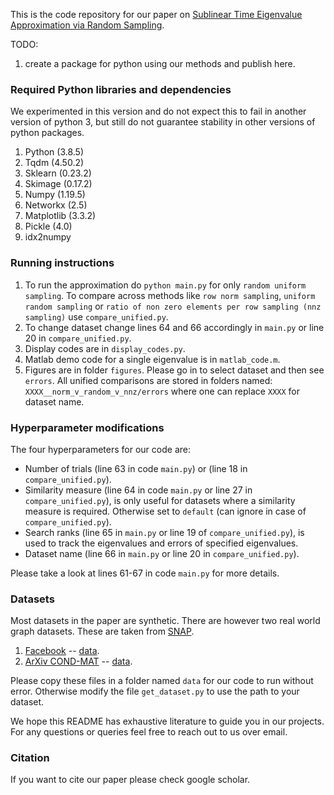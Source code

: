 This is the code repository for our paper on [Sublinear Time Eigenvalue Approximation via Random Sampling](https://arxiv.org/pdf/2109.07647.pdf).

TODO: 
1. create a package for python using our methods and publish here.

### Required Python libraries and dependencies

We experimented in this version and do not expect this to fail in another version of python 3, but still do not guarantee stability in other versions of python packages.

1. Python (3.8.5)
2. Tqdm (4.50.2)
3. Sklearn (0.23.2)
4. Skimage (0.17.2)
5. Numpy (1.19.5)
6. Networkx (2.5)
7. Matplotlib (3.3.2)
8. Pickle (4.0)
9. idx2numpy

### Running instructions

1. To run the approximation do `python main.py` for only `random uniform sampling`. To compare across methods like `row norm sampling`, `uniform random sampling` or `ratio of non zero elements per row sampling (nnz sampling)` use `compare_unified.py`.
2. To change dataset change lines 64 and 66 accordingly in `main.py` or line 20 in `compare_unified.py`.
3. Display codes are in `display_codes.py`.
4. Matlab demo code for a single eigenvalue is in `matlab_code.m`.
5. Figures are in folder `figures`. Please go in to select dataset and then see `errors`. All unified comparisons are stored in folders named: `XXXX__norm_v_random_v_nnz/errors` where one can replace `XXXX` for dataset name.

### Hyperparameter modifications

The four hyperparameters for our code are: 

* Number of trials (line 63 in code `main.py`) or (line 18 in `compare_unified.py`).
* Similarity measure (line 64 in code `main.py` or line 27 in `compare_unified.py`), is only useful for datasets where a similarity measure is required. Otherwise set to `default` (can ignore in case of `compare_unified.py`).
* Search ranks (line 65 in `main.py` or line 19 of `compare_unified.py`), is used to track the eigenvalues and errors of specified eigenvalues.
* Dataset name (line 66 in `main.py` or line 20 in `compare_unified.py`).

Please take a look at lines 61-67 in code `main.py` for more details.

### Datasets

Most datasets in the paper are synthetic. There are however two real world graph datasets. These are taken from [SNAP](https://snap.stanford.edu/data/).

1. [Facebook](https://snap.stanford.edu/data/ego-Facebook.html) --  [data](https://snap.stanford.edu/data/facebook_combined.txt.gz).
2. [ArXiv COND-MAT](https://snap.stanford.edu/data/ca-CondMat.html) -- [data](https://snap.stanford.edu/data/ca-CondMat.txt.gz).

Please copy these files in a folder named `data` for our code to run without error. Otherwise modify the file `get_dataset.py` to use the path to your dataset. 

We hope this README has exhaustive literature to guide you in our projects. For any questions or queries feel free to reach out to us over email.

### Citation

If you want to cite our paper please check google scholar.

